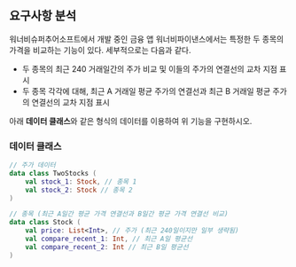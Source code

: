 ## 요구사항 분석
워너비슈퍼추어소프트에서 개발 중인 금융 앱 워너비파이낸스에서는 특정한 두 종목의 가격을 비교하는 기능이 있다. 세부적으로는 다음과 같다.
* 두 종목의 최근 240 거래일간의 주가 비교 및 이들의 주가의 연결선의 교차 지점 표시
* 두 종목 각각에 대해, 최근 A 거래일 평균 주가의 연결선과 최근 B 거래일 평균 주가의 연결선의 교차 지점 표시

아래 **데이터 클래스**와 같은 형식의 데이터를 이용하여 위 기능을 구현하시오.

### 데이터 클래스
```kotlin
// 주가 데이터
data class TwoStocks (
    val stock_1: Stock, // 종목 1
    val stock_2: Stock // 종목 2
)

// 종목 (최근 A일간 평균 가격 연결선과 B일간 평균 가격 연결선 비교)
data class Stock (
    val price: List<Int>, // 주가 (최근 240일이지만 일부 생략됨)
    val compare_recent_1: Int, // 최근 A일 평균선
    val compare_recent_2: Int // 최근 B일 평균선
)
```

